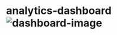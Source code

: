 # analytics-dashboard![dashboard-image](https://user-images.githubusercontent.com/111291068/228812183-93472747-a63a-41fe-aebd-4da480c9c4a2.jpg)
